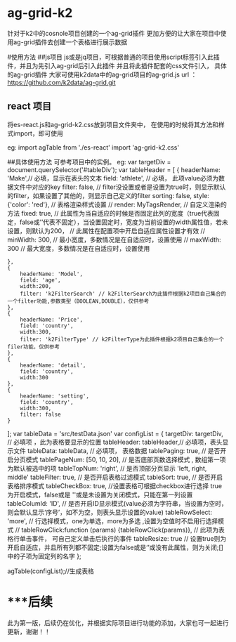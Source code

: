 # ag-grid-k2
针对于k2中的cosnole项目创建的一个ag-grid插件
更加方便的让大家在项目中使用ag-grid插件去创建一个表格进行展示数据

#使用方法 
##js项目
js或是jq项目，可根据普通的项目使用script标签引入此插件，并且为先引入ag-grid后引入此插件
并且将此插件配套的css文件引入，
具体的ag-grid插件 大家可使用k2data中的ag-grid项目的ag-grid.js 
url ： https://github.com/k2data/ag-grid.git
## react 项目
将es-react.js和ag-grid-k2.css放到项目文件夹中，
在使用的时候将其方法和样式import，即可使用

eg:
import agTable from './es-react'
import 'ag-grid-k2.css'

##具体使用方法
可参考项目中的实例。
eg:
var targetDiv = document.querySelector('#tableDiv');
var tableHeader = [
    {
        headerName: 'Make',// 必填，显示在表头的文本
        field: 'athlete', // 必填， 此项value必须为数据文件中对应的key
        filter: false,      // filter没设置或者是设置为true时，则显示默认的filter，如果设置了其他的，则显示自己定义的filter
        sorting: false,
        style: {'color': 'red'},            // 表格渲染样式设置
        // render: MyTagsRender,                   // 自定义渲染的方法
        fixed: true,    // 此属性为当自适应的时候是否固定此列的宽度（true代表固定，false或’’代表不固定），当设置固定时，宽度为当前设置的width属性值，若未设置，则默认为200，
                                    // 此属性在配置项中开启自适应属性设置才有效
        // minWidth: 300,       // 最小宽度，多数情况是在自适应时，设置使用
        // maxWidth: 300            // 最大宽度，多数情况是在自适应时，设置使用

    },
    {
        headerName: 'Model',
        field: 'age',
        width:200,
        filter: 'k2FilterSearch' // k2FilterSearch为此插件根据k2项目自己集合的一个filter功能,参数类型（BOOLEAN,DOUBLE），仅供参考
    },
    {
        headerName: 'Price',
        field: 'country',
        width:300,
        filter: 'k2FilterType' // k2FilterType为此插件根据k2项目自己集合的一个filer功能，仅供参考
    },
    {
        headerName: 'detail',
        field: 'country',
        width:300
    },
    {
        headerName: 'setting',
        field: 'country',
        width:300,
        filter: false
    }
];
var tableData = 'src/testData.json'
var configList = {
    targetDiv: targetDiv, // 必填项 ，此为表格要显示的位置
    tableHeader: tableHeader,// 必填项，表头显示文件
    tableData: tableData, // 必填项， 表格数据
    tablePaging: true, // 是否开启分页模式
    tablePageNum: [50, 10, 20], // 是否底部页数选择模式 , 数组第一项为默认被选中的项
    tableTopNum: 'right', // 是否顶部分页显示 'left, right, middle'
    tableFilter: true, // 是否开启表格过滤模式
    tableSort: true,  // 是否开启表格排序模式
    tableCheckBox: true, //设置表格可根据checkbox进行选择 true 为开启模式，false或是 ''或是未设置为关闭模式，只能在第一列设置
    tableColumId: 'ID', // 是否开启ID显示模式(value必须为字符串，当设置为空时，则会默认显示‘序号’，如不为空，则表头显示设置的value)
    tableRowSelect: 'more', // 行选择模式，one为单选，more为多选 ,设置为空值时不启用行选择模式
    // tableRowClick:function (params) {tableRowClick(params)}, // 此项为表格行单击事件， 可自己定义单击后执行的事件
    tableResize: true // 设置true则为开启自适应，并且所有列都不固定;设置为false或是‘’或没有此属性，则为关闭;[]中的子项为固定列的名字
};

 agTable(configList);//生成表格

# ***后续
此为第一版，后续仍在优化，并根据实际项目进行功能的添加，大家也可一起进行更新，谢谢！！
